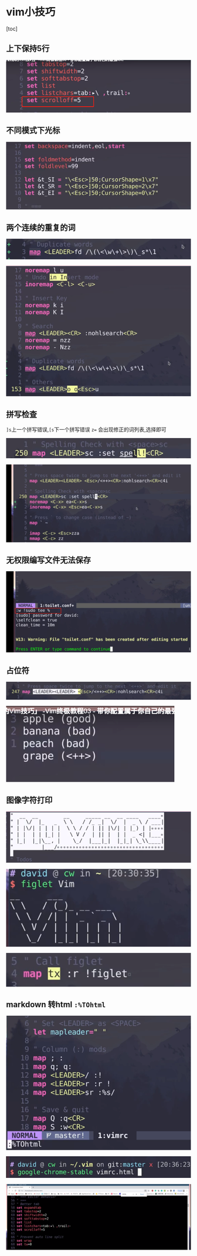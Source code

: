 # vim小技巧

[toc]

## 上下保持5行

![image-20210620010559334](imgs/image-20210620010559334.png)

## 不同模式下光标

![image-20210620010623415](imgs/image-20210620010623415.png)

## 两个连续的重复的词

![image-20210620010723035](imgs/image-20210620010723035.png)

![image-20210620010737414](imgs/image-20210620010737414.png)

## 拼写检查

`]s`上一个拼写错误,`[s`下一个拼写错误  `z=` 会出现修正的词列表,选择即可

![image-20210620010849642](imgs/image-20210620010849642.png)

![image-20210620011022344](imgs/image-20210620011022344.png)

## 无权限编写文件无法保存

![image-20210620011806525](imgs/image-20210620011806525.png)

## 占位符

![image-20210620012046345](imgs/image-20210620012046345.png)

![image-20210620012154542](imgs/image-20210620012154542.png)

## 图像字符打印

![image-20210620012221949](imgs/image-20210620012221949.png)

![image-20210620012239397](imgs/image-20210620012239397.png)

![image-20210620012256896](imgs/image-20210620012256896.png)

## markdown 转html `:%TOhtml`

![image-20210620012430524](imgs/image-20210620012430524.png)

![image-20210620012505352](imgs/image-20210620012505352.png)

![image-20210620012516920](imgs/image-20210620012516920.png)

